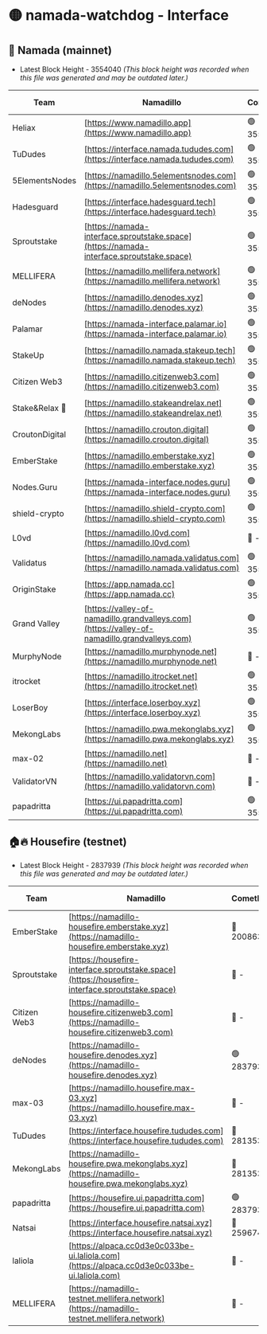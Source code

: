 # 🟡 namada-watchdog - Interface

## 🚀 Namada (mainnet)
- Latest Block Height - 3554040 *(This block height was recorded when this file was generated and may be outdated later.)*

| Team | Namadillo | CometBFT | Indexer | MASP Indexer |
|-|-|-|-|-|
| Heliax | [https://www.namadillo.app](https://www.namadillo.app) | 🟢 3554023 | 🟢 3554023 | 🟢 3554023 |
| TuDudes | [https://interface.namada.tududes.com](https://interface.namada.tududes.com) | 🟢 3554023 | 🟢 3554023 | 🟢 3554023 |
| 5ElementsNodes | [https://namadillo.5elementsnodes.com](https://namadillo.5elementsnodes.com) | 🟢 3554024 | 🟢 3554023 | 🟢 3554023 |
| Hadesguard | [https://interface.hadesguard.tech](https://interface.hadesguard.tech) | 🟢 3554024 | 🟢 3554024 | 🟢 3554024 |
| Sproutstake | [https://namada-interface.sproutstake.space](https://namada-interface.sproutstake.space) | 🟢 3554024 | 🟢 3554024 | 🟢 3554024 |
| MELLIFERA | [https://namadillo.mellifera.network](https://namadillo.mellifera.network) | 🟢 3554025 | 🟢 3554025 | 🟢 3554025 |
| deNodes | [https://namadillo.denodes.xyz](https://namadillo.denodes.xyz) | 🟢 3554026 | 🟢 3554026 | 🟢 3554026 |
| Palamar | [https://namada-interface.palamar.io](https://namada-interface.palamar.io) | 🟢 3554026 | 🟢 3554026 | 🟢 3554026 |
| StakeUp | [https://namadillo.namada.stakeup.tech](https://namadillo.namada.stakeup.tech) | 🟢 3554027 | 🟢 3554027 | 🟢 3554027 |
| Citizen Web3 | [https://namadillo.citizenweb3.com](https://namadillo.citizenweb3.com) | 🟢 3554027 | 🟢 3554027 | 🟢 3554027 |
| Stake&Relax 🦥 | [https://namadillo.stakeandrelax.net](https://namadillo.stakeandrelax.net) | 🟢 3554028 | 🟢 3554028 | 🟢 3554028 |
| CroutonDigital | [https://namadillo.crouton.digital](https://namadillo.crouton.digital) | 🟢 3554028 | 🟢 3554028 | 🟢 3554028 |
| EmberStake | [https://namadillo.emberstake.xyz](https://namadillo.emberstake.xyz) | 🟢 3554029 | 🟢 3554028 | 🟢 3554029 |
| Nodes.Guru | [https://namada-interface.nodes.guru](https://namada-interface.nodes.guru) | 🟢 3554029 | 🟢 3554029 | 🟢 3554029 |
| shield-crypto | [https://namadillo.shield-crypto.com](https://namadillo.shield-crypto.com) | 🟢 3554029 | 🟢 3554029 | 🟢 3554029 |
| L0vd | [https://namadillo.l0vd.com](https://namadillo.l0vd.com) | 🔴 - | 🔴 - | 🔴 - |
| Validatus | [https://namadillo.namada.validatus.com](https://namadillo.namada.validatus.com) | 🟢 3554032 | 🟢 3554032 | 🟢 3554032 |
| OriginStake | [https://app.namada.cc](https://app.namada.cc) | 🟢 3554033 | 🟢 3554033 | 🟢 3554032 |
| Grand Valley | [https://valley-of-namadillo.grandvalleys.com](https://valley-of-namadillo.grandvalleys.com) | 🟢 3554033 | 🟢 3554032 | 🟢 3554033 |
| MurphyNode | [https://namadillo.murphynode.net](https://namadillo.murphynode.net) | 🔴 - | 🔴 - | 🔴 - |
| itrocket | [https://namadillo.itrocket.net](https://namadillo.itrocket.net) | 🟢 3554035 | 🟢 3554035 | 🟢 3554035 |
| LoserBoy | [https://interface.loserboy.xyz](https://interface.loserboy.xyz) | 🟢 3554036 | 🟢 3554035 | 🟢 3554035 |
| MekongLabs | [https://namadillo.pwa.mekonglabs.xyz](https://namadillo.pwa.mekonglabs.xyz) | 🟢 3554036 | 🟢 3554036 | 🟢 3554036 |
| max-02 | [https://namadillo.net](https://namadillo.net) | 🔴 - | 🔴 - | 🔴 - |
| ValidatorVN | [https://namadillo.validatorvn.com](https://namadillo.validatorvn.com) | 🔴 - | 🔴 - | 🔴 - |
| papadritta | [https://ui.papadritta.com](https://ui.papadritta.com) | 🟢 3554040 | 🟢 3554040 | 🟢 3554040 |

## 🏠🔥 Housefire (testnet)
- Latest Block Height - 2837939 *(This block height was recorded when this file was generated and may be outdated later.)*

| Team | Namadillo | CometBFT | Indexer | MASP Indexer |
|-|-|-|-|-|
| EmberStake | [https://namadillo-housefire.emberstake.xyz](https://namadillo-housefire.emberstake.xyz) | 🔴 2008636 | 🔴 - | 🔴 - |
| Sproutstake | [https://housefire-interface.sproutstake.space](https://housefire-interface.sproutstake.space) | 🔴 - | 🔴 - | 🔴 - |
| Citizen Web3 | [https://namadillo-housefire.citizenweb3.com](https://namadillo-housefire.citizenweb3.com) | 🔴 - | 🔴 - | 🔴 - |
| deNodes | [https://namadillo-housefire.denodes.xyz](https://namadillo-housefire.denodes.xyz) | 🟢 2837930 | 🟢 2837930 | 🟢 2837930 |
| max-03 | [https://namadillo.housefire.max-03.xyz](https://namadillo.housefire.max-03.xyz) | 🔴 - | 🔴 - | 🔴 - |
| TuDudes | [https://interface.housefire.tududes.com](https://interface.housefire.tududes.com) | 🔴 2813534 | 🔴 2778001 | 🔴 2813534 |
| MekongLabs | [https://namadillo-housefire.pwa.mekonglabs.xyz](https://namadillo-housefire.pwa.mekonglabs.xyz) | 🔴 2813534 | 🔴 2778001 | 🔴 2813534 |
| papadritta | [https://housefire.ui.papadritta.com](https://housefire.ui.papadritta.com) | 🟢 2837939 | 🟢 2837939 | 🟢 2837939 |
| Natsai | [https://interface.housefire.natsai.xyz](https://interface.housefire.natsai.xyz) | 🔴 2596741 | 🔴 2596741 | 🔴 2596741 |
| laliola | [https://alpaca.cc0d3e0c033be-ui.laliola.com](https://alpaca.cc0d3e0c033be-ui.laliola.com) | 🔴 - | 🔴 - | 🔴 - |
| MELLIFERA | [https://namadillo-testnet.mellifera.network](https://namadillo-testnet.mellifera.network) | 🔴 - | 🔴 2778001 | 🔴 2607259 |

